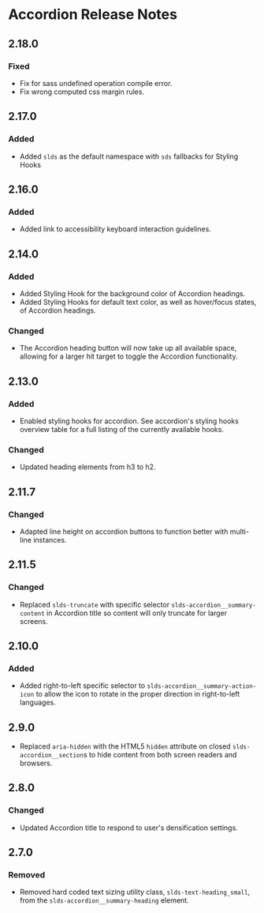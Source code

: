 <!-- Release notes authoring guidelines: http://keepachangelog.com/ -->

# Accordion Release Notes

<!-- ## [Unreleased] -->

## 2.18.0

### Fixed

- Fix for sass undefined operation compile error.
- Fix wrong computed css margin rules.

## 2.17.0

### Added

- Added `slds` as the default namespace with `sds` fallbacks for Styling Hooks

## 2.16.0

### Added

- Added link to accessibility keyboard interaction guidelines.

## 2.14.0

### Added

- Added Styling Hook for the background color of Accordion headings.
- Added Styling Hooks for default text color, as well as hover/focus states, of Accordion headings.

### Changed

- The Accordion heading button will now take up all available space, allowing for a larger hit target to toggle the Accordion functionality.

## 2.13.0

### Added

- Enabled styling hooks for accordion. See accordion's styling hooks overview table for a full listing of the currently available hooks.

### Changed

- Updated heading elements from h3 to h2.

## 2.11.7

### Changed

- Adapted line height on accordion buttons to function better with multi-line instances.

## 2.11.5

### Changed

- Replaced `slds-truncate` with specific selector `slds-accordion__summary-content` in Accordion title so content will only truncate for larger screens.

## 2.10.0

### Added

- Added right-to-left specific selector to `slds-accordion__summary-action-icon` to allow the icon to rotate in the proper direction in right-to-left languages.

## 2.9.0

- Replaced `aria-hidden` with the HTML5 `hidden` attribute on closed `slds-accordion__section`s to hide content from both screen readers and browsers.

## 2.8.0

### Changed

- Updated Accordion title to respond to user's densification settings.

## 2.7.0

### Removed

- Removed hard coded text sizing utility class, `slds-text-heading_small`, from the `slds-accordion__summary-heading` element.
